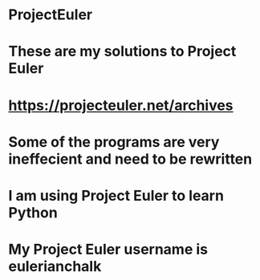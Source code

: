 # ProjectEuler
# These are my solutions to Project Euler
# https://projecteuler.net/archives
# Some of the programs are very ineffecient and need to be rewritten
# I am using Project Euler to learn Python 
# My Project Euler username is eulerianchalk
